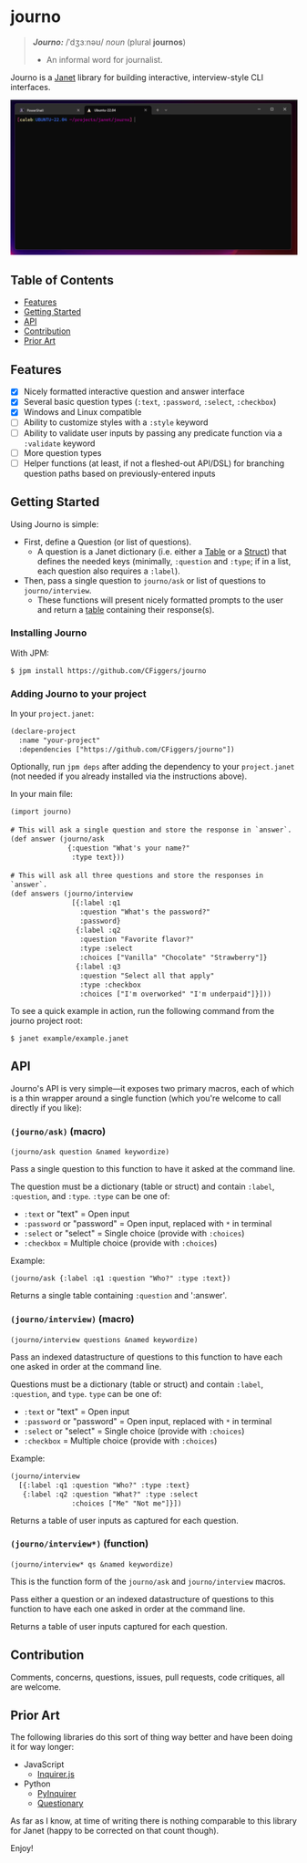 # journo

> ***Journo:*** /ˈdʒɜːnəʊ/ *noun* (plural **journos**)
> - An informal word for journalist.

Journo is a [Janet](https://www.janet-lang.org) library for building interactive, interview-style CLI interfaces.

![Alt text](media/journo-demo-a_2023-12-14.gif)

## Table of Contents
 - [Features](#features)
 - [Getting Started](#getting-started)
 - [API](#api)
 - [Contribution](#contribution)
 - [Prior Art](#prior-art)

## Features

- [x] Nicely formatted interactive question and answer interface
- [x] Several basic question types (`:text`, `:password`, `:select`, `:checkbox`)
- [x] Windows and Linux compatible
- [ ] Ability to customize styles with a `:style` keyword
- [ ] Ability to validate user inputs by passing any predicate function via a `:validate` keyword
- [ ] More question types 
- [ ] Helper functions (at least, if not a fleshed-out API/DSL) for branching question paths based on previously-entered inputs

## Getting Started 

Using Journo is simple: 

- First, define a Question (or list of questions). 
  - A question is a Janet dictionary (i.e. either a [Table](https://janet-lang.org/docs/data_structures/tables.html) or a [Struct](https://janet-lang.org/docs/data_structures/structs.html)) that defines the needed keys (minimally, `:question` and `:type`; if in a list, each question also requires a `:label`).
- Then, pass a single question to `journo/ask` or list of questions to `journo/interview`.
  - These functions will present nicely formatted prompts to the user and return a [table](https://janet-lang.org/docs/data_structures/tables.html) containing their response(s). 

### Installing Journo

With JPM:

```console
$ jpm install https://github.com/CFiggers/journo
```

### Adding Journo to your project

In your `project.janet`:

```janet
(declare-project
  :name "your-project"
  :dependencies ["https://github.com/CFiggers/journo"])
```

Optionally, run `jpm deps` after adding the dependency to your `project.janet` (not needed if you already installed via the instructions above).

In your main file:

```janet
(import journo)

# This will ask a single question and store the response in `answer`.
(def answer (journo/ask 
              {:question "What's your name?"
               :type text}))

# This will ask all three questions and store the responses in `answer`.
(def answers (journo/interview
               [{:label :q1
                 :question "What's the password?"
                 :password}
                {:label :q2
                 :question "Favorite flavor?"
                 :type :select
                 :choices ["Vanilla" "Chocolate" "Strawberry"]}
                {:label :q3
                 :question "Select all that apply"
                 :type :checkbox
                 :choices ["I'm overworked" "I'm underpaid"]}]))
```

To see a quick example in action, run the following command from the journo project root:

```console
$ janet example/example.janet
```

## API

Journo's API is very simple—it exposes two primary macros, each of which is a thin wrapper around a single function (which you're welcome to call directly if you like):

### `(journo/ask)` (macro)

`(journo/ask question &named keywordize)`

Pass a single question to this function to have it asked at the command line. 
  
The question must be a dictionary (table or struct) and contain `:label`, `:question`, and `:type`. `:type` can be one of:
  
 - `:text` or "text" = Open input
 - `:password` or "password" = Open input, replaced with `*` in terminal
 - `:select` or "select" = Single choice (provide with `:choices`)
 - `:checkbox` = Multiple choice (provide with `:choices`)
  
Example: 

```
(journo/ask {:label :q1 :question "Who?" :type :text})
```
       
Returns a single table containing `:question` and ':answer'.

### `(journo/interview)` (macro)

`(journo/interview questions &named keywordize)`

Pass an indexed datastructure of questions to this function to have each one asked in order at the command line. 

Questions must be a dictionary (table or struct) and contain `:label`, `:question`, and `type`. `type` can be one of:

 - `:text` or "text" = Open input
 - `:password` or "password" = Open input, replaced with `*` in terminal
 - `:select` or "select" = Single choice (provide with `:choices`)
 - `:checkbox` = Multiple choice (provide with `:choices`)
  
Example: 
  
```
(journo/interview 
  [{:label :q1 :question "Who?" :type :text} 
   {:label :q2 :question "What?" :type :select 
               :choices ["Me" "Not me"]}])
```
       
Returns a table of user inputs as captured for each question.

### `(journo/interview*)` (function)

`(journo/interview* qs &named keywordize)`

This is the function form of the `journo/ask` and `journo/interview` macros.

Pass either a question or an indexed datastructure of questions to this function to have each one asked in order at the command line. 

Returns a table of user inputs captured for each question.

## Contribution

Comments, concerns, questions, issues, pull requests, code critiques, all are welcome.

## Prior Art

The following libraries do this sort of thing way better and have been doing it for way longer:

- JavaScript
  - [Inquirer.js](https://github.com/SBoudrias/Inquirer.js) 
- Python
  - [PyInquirer](https://github.com/CITGuru/PyInquirer) 
  - [Questionary](https://github.com/tmbo/questionary)

As far as I know, at time of writing there is nothing comparable to this library for Janet (happy to be corrected on that count though).

Enjoy!
